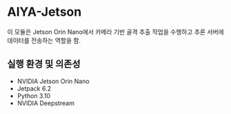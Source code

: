# AIYA-Jetson

이 모듈은 Jetson Orin Nano에서 카메라 기반 골격 추출 작업을 수행하고 추론 서버에 데이터를 전송하는 역할을 함.

## 실행 환경 및 의존성

- NVIDIA Jetson Orin Nano
- Jetpack 6.2
- Python 3.10
- NVIDIA Deepstream

